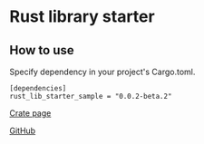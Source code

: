 # Rust library starter

## How to use

Specify dependency in your project's Cargo.toml.

<!-- replace start -->
    [dependencies]
    rust_lib_starter_sample = "0.0.2-beta.2"
<!-- replace end -->

[Crate page](https://crates.io/crates/rust_lib_starter_sample)

[GitHub](https://github.com/ruimo/rust_lib_starter_sample)
